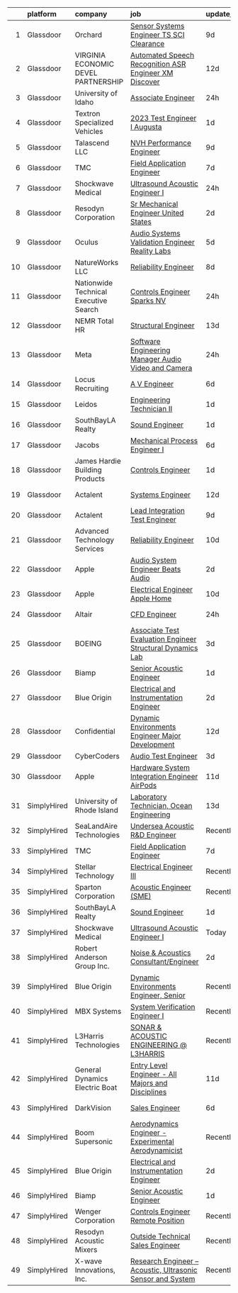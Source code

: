 

|    | platform    | company                                 | job                                                                                                                                                                                                                                                                                                                                                                                                                                                                                                                                                                                                                                                                                                                                                                                                                                                                                                                                                                                                                                                                                                                                                                                                                                                                                                                                                                                                                                                                         | update_time   | location              |
|---:|:------------|:----------------------------------------|:----------------------------------------------------------------------------------------------------------------------------------------------------------------------------------------------------------------------------------------------------------------------------------------------------------------------------------------------------------------------------------------------------------------------------------------------------------------------------------------------------------------------------------------------------------------------------------------------------------------------------------------------------------------------------------------------------------------------------------------------------------------------------------------------------------------------------------------------------------------------------------------------------------------------------------------------------------------------------------------------------------------------------------------------------------------------------------------------------------------------------------------------------------------------------------------------------------------------------------------------------------------------------------------------------------------------------------------------------------------------------------------------------------------------------------------------------------------------------|:--------------|:----------------------|
|  1 | Glassdoor   | Orchard                                 | [Sensor Systems Engineer TS SCI Clearance](https://www.glassdoor.com/partner/jobListing.htm?pos=121&ao=1110586&s=58&guid=00000182f7e03495b7a7f6156b36fe98&src=GD_JOB_AD&t=SR&vt=w&ea=1&cs=1_70c2b70e&cb=1662016042499&jobListingId=1008086164980&cpc=9908D8D4413DBB8A&jrtk=3-0-1gbru0d6rk25q801-1gbru0d7d2a4k000-5d47bb0ba938e0f1--6NYlbfkN0CjfydDarBRjMyMcg1v4m0yUCh06GVKowQoBmQhPwd7-PHOeUiWMK_m_ukfJTAg98c0qcjoed19CBghBmANuzvA8hDcl4x7wbhBueVq2awv6GfIlqV3ecAKlp027VICz-X2AmeKBBmqULCy8MzUN8Qh8mWBBLKr3FDa3SuS278YhqAe1LR-sVxeSffJmojbqbFd-HI4VaIrZ1bpT1Ead3guFg672auio2zx7aijorzMLbZCYJELXCM_s9rvxYsR2DnlkG4efcrNrYvQW48s_63Ev4YGhTIctJ5Bsv-lBkYmsBkDcg1rSnDQQGb8FfgVz63gphp3g9j6SfFEgZwqPAjzj0iaJhiTNpZragr8bGt32scFXzmI6kcLd3MZKh54vLkLMFAdwZNv_YRvi5m7AyTvSclh21gbrBWt-zviXA0X5xdQxgg5X_nBWSVzW9l1uaphDXbnpluKDLK4EJkwmJl7BaZSORxdX55FgKhw3C1U66GxqyayT42JYmY5UuW-LSoje7ykc4kDEoPFg378vQIb)                                                                                                                                                                                                                                                                                                                                                                                                                                                                                                                                                                         | 9d            | Reston, VA            |
|  2 | Glassdoor   | VIRGINIA ECONOMIC DEVEL PARTNERSHIP     | [Automated Speech Recognition  ASR  Engineer   XM Discover](https://www.glassdoor.com/partner/jobListing.htm?pos=114&ao=1110586&s=58&guid=00000182f7e03495b7a7f6156b36fe98&src=GD_JOB_AD&t=SR&vt=w&cs=1_67bf09f1&cb=1662016042498&jobListingId=1008081555644&cpc=84DBBAA61F05C438&jrtk=3-0-1gbru0d6rk25q801-1gbru0d7d2a4k000-550a88ddc4adde81--6NYlbfkN0D0ff9e8Lfwlpl5zGbQmpn59AL71QmFd7VKOAnfyjZzp5sdngV8WPgYe0dov1m7Y2kw6EHuJODJj3ty-dvdlm38X0C5pQW2rYh27EnJMeapNXbArMIEY3CPxsiouAf__8ATJrwDuEj_uUAorgrTFUFUth8IhrHYoiXtT52_uCJw6p3nsg-f8Ezn6L3oQoYzRqbgN0VA1rmadiWSkQfIl7Q01oJnFyKgE0wCYcvdp0I7ASNiaC6QQvFKOgBZc1HJTwqtTXMFK4Ll5HGFd_2zbeP-vY3rnWBnQ0ZKnk9bFMWjKGPfyPYpt2uF0116oh1u5dE-q8T8-rfTlVh9AwaM9OsJTsfrL6rpv7UmeOYJwMeWNR17tOoHrKE7wS1zXFRqeXxBVDCJ37D_IAwG1ER94NmCE836Z7WL8VJ-f18c-qRyL7Vzs5TOxJj9Qy7wAsTV5Uw-tV1pxTqLDua1M1zUyf9d)                                                                                                                                                                                                                                                                                                                                                                                                                                                                                                                                                                                                                             | 12d           | Reston, VA            |
|  3 | Glassdoor   | University of Idaho                     | [Associate Engineer](https://www.glassdoor.com/partner/jobListing.htm?pos=129&ao=1136043&s=58&guid=00000182f7e03495b7a7f6156b36fe98&src=GD_JOB_AD&t=SR&vt=w&cs=1_9b1641fb&cb=1662016042500&jobListingId=1008105500449&jrtk=3-0-1gbru0d6rk25q801-1gbru0d7d2a4k000-09539089cfeacf8f-)                                                                                                                                                                                                                                                                                                                                                                                                                                                                                                                                                                                                                                                                                                                                                                                                                                                                                                                                                                                                                                                                                                                                                                                         | 24h           | Boise, ID             |
|  4 | Glassdoor   | Textron Specialized Vehicles            | [2023 Test Engineer I   Augusta](https://www.glassdoor.com/partner/jobListing.htm?pos=124&ao=1136043&s=58&guid=00000182f7e03495b7a7f6156b36fe98&src=GD_JOB_AD&t=SR&vt=w&cs=1_d63d346a&cb=1662016042499&jobListingId=1008104262177&jrtk=3-0-1gbru0d6rk25q801-1gbru0d7d2a4k000-4913761d5311212a-)                                                                                                                                                                                                                                                                                                                                                                                                                                                                                                                                                                                                                                                                                                                                                                                                                                                                                                                                                                                                                                                                                                                                                                             | 1d            | Augusta, GA           |
|  5 | Glassdoor   | Talascend LLC                           | [NVH Performance Engineer](https://www.glassdoor.com/partner/jobListing.htm?pos=118&ao=1110586&s=58&guid=00000182f7e03495b7a7f6156b36fe98&src=GD_JOB_AD&t=SR&vt=w&cs=1_e53ce69c&cb=1662016042499&jobListingId=1008086252917&cpc=FB7E4A1762AE5BEC&jrtk=3-0-1gbru0d6rk25q801-1gbru0d7d2a4k000-9b7769f193bccea2--6NYlbfkN0A-3IYaeEhfDCYezwuNiSoEZhCKQ47a3B5wpd5gd9dwuflAjOs3iev0mYUVRxAkCL1LTyHsHnNah6ZJoMCcJUgr0HDIK7YAKWyrLRzRJEriIH9l8lFxKMVQPMZPyG_WmP76Ba5e1BwW4InTsftFi1HRUuU5lT0ldUgexkdJzgMJ5WpVdzQF2dOCris3wIlS7O1bOkhO8wTh6I8UE-ANkisew33PjDlc5DNP-dn4N2nJcsypUyLvvM30FIe1wN8V-L31i3wNKVDSbjnJPXUh_iuL5tdY3PUAhbIzfl8rjuKxyQCezll3QPNB4_JhNmpQb9rDXKe2Pdn37gKzThI9vTOSYccWiJfomKmxaLa3YGxwzuYDn9Wx6SbIBZ9dwYhiavouWsuVY1NR5sYoUgx2XzG--CNTrcnr_bjkySROcos61E5dy7RUuW161Tgk7oh-I0nyZUfyMOVJNz60YNLfoelqSFub3K1D6PPoHxzgOVskoPqlX_HXnReiGEVaDSnKcUj8IB12kmHrOcM2Hh4g8OOThfCuE6BcRppZqqzWTckJX6NlSigqnODFpIiP6APXBcxyMpFRTXFe1sez1bLXH3kTQsY98m2lydfKZJ9VeFb6ZQ%3D%3D)                                                                                                                                                                                                                                                                                                                                                                                                                                                                                                  | 9d            | Auburn Hills, MI      |
|  6 | Glassdoor   | TMC                                     | [Field Application Engineer](https://www.glassdoor.com/partner/jobListing.htm?pos=102&ao=1110586&s=58&guid=00000182f7e03495b7a7f6156b36fe98&src=GD_JOB_AD&t=SR&vt=w&ea=1&cs=1_3a64f7d8&cb=1662016042497&jobListingId=1008090968465&cpc=FD68938D22ED3258&jrtk=3-0-1gbru0d6rk25q801-1gbru0d7d2a4k000-324c106daf5c85d4--6NYlbfkN0BSg5mb03c8hiZQs97mlf2CN08O_p8HeBaC0cA3dzaRv_u35Uh30KcB9I8jAn19H-NqvtUZ00OHK7yLE29-DHY-5wJLL0GExnHA512mGlQADINa8zfPCEa3QaIsNHyl1QwnDqAb-RPFPyryzaz76BXXaQZNtg8bLgTbgXFhRDXkjeft-7y60RQ8EBlWo5eYPJ1poDl-oMiKbM9YwUh5ejX5vB_-0MUe2NbxZBmEwrOi_IGHSiSnPCvMYCCb-SXafTKR4kJoDw-26lke--rcoLxP26jShIP5Ne7OoxeRqI11RqzoJ5tcaIjiWBmJsHHIArZHBkCy_bSi9OZmGeAlPHmoXb_JsVREtejX9m_pFB-1RJ1NiEaA4H3LNqmTTb-9AKpa37cK_fdhYYrgVTTRMPnBQO1Mld8kX8J41hennqV75ZfBkuJ0bSYN7wbxBx4B3PFwUXpL6CTDBj_IsOYLLhfc_X1gIr0c57-848BAmzShOpEyjZuWExaIYRjJ_HxhXDBujp-T76YPwA%3D%3D)                                                                                                                                                                                                                                                                                                                                                                                                                                                                                                                                                                                           | 7d            | Peabody, MA           |
|  7 | Glassdoor   | Shockwave Medical                       | [Ultrasound Acoustic Engineer I](https://www.glassdoor.com/partner/jobListing.htm?pos=125&ao=1136043&s=58&guid=00000182f7e03495b7a7f6156b36fe98&src=GD_JOB_AD&t=SR&vt=w&cs=1_5ee2b27e&cb=1662016042500&jobListingId=1008108505916&jrtk=3-0-1gbru0d6rk25q801-1gbru0d7d2a4k000-98808e398b9d1ba3-)                                                                                                                                                                                                                                                                                                                                                                                                                                                                                                                                                                                                                                                                                                                                                                                                                                                                                                                                                                                                                                                                                                                                                                             | 24h           | Santa Clara, CA       |
|  8 | Glassdoor   | Resodyn Corporation                     | [Sr  Mechanical Engineer   United States](https://www.glassdoor.com/partner/jobListing.htm?pos=103&ao=1110586&s=58&guid=00000182f7e03495b7a7f6156b36fe98&src=GD_JOB_AD&t=SR&vt=w&ea=1&cs=1_f28f7170&cb=1662016042497&jobListingId=1008101226760&cpc=2C031D2D3FF29DE7&jrtk=3-0-1gbru0d6rk25q801-1gbru0d7d2a4k000-f24e2dd38f53d205--6NYlbfkN0C0w0Hs4K-FXB-op-AEaD4F38yU7_A8mJekhK3sBcHv19x1g-auITzSDcUJLHVDYv4uP6gWU9m7krm0sxQ4nnerwbDcAJwiegBuhRyee-bmNHx3an6BcoBr-tBqfZmz3c6rO8EW4txUPsditB_FfMhvEnK872W_dblQJ8TAk409ZtZIDgPTqhrzLLQuMYCI9KH6K7MVhujyebNjyQ7xjk0YE1K6O2M802FAHCAUCBrrZ3SLIvx8O7P3ClbY66TCou_gK2mBYWf3IddkV4n7zTr4Tv2P9lUfUKUD3ZZki6_oegUqiw0foxhu_wAW5auHBcJPkJQIVaoJqpm-yls-mgMjm0eRwoJJ_nI7yfFls839QT_oG2AvF_M4J74aFEyxWiHfKfyUR9oMxfl4C1eMZvjRaBnwUGx6NrIvPouktyvQcFD8FE2uJV9XSD07SoXitlE2Up3d_Sf08bp6x1Fxsxf9hIMBhji9vIA7Moyb7zgmc8Qthf4bkhXS2liJWgofkfd6In-v5qtuNQ%3D%3D)                                                                                                                                                                                                                                                                                                                                                                                                                                                                                                                                                                              | 2d            | Butte, MT             |
|  9 | Glassdoor   | Oculus                                  | [Audio Systems Validation Engineer  Reality Labs](https://www.glassdoor.com/partner/jobListing.htm?pos=111&ao=1110586&s=58&guid=00000182f7e03495b7a7f6156b36fe98&src=GD_JOB_AD&t=SR&vt=w&cs=1_4f404ddf&cb=1662016042498&jobListingId=1008097879684&cpc=8795CF9063CD573D&jrtk=3-0-1gbru0d6rk25q801-1gbru0d7d2a4k000-540b3cb9d1897a18--6NYlbfkN0DYl4UJW4r1Vl7FEn6T9F-rD9lpC-0oMJVSiWjK_MGUd8e8cHXcpv6KPyjLHZEfqkXV6qWydAzVNXDl2u_ED60AKo4z0P9Vm2E48Gx9M_YDGIXhZBgKrSFL1up8uWA2MY-7mWDQSe8jiolMBYx2bL7itxIcXkHOP8F6KIhgAOBnb4CCMNY5nHxJncZMx0F13yHlPMGFbwyfkv5gw9M1XcIAXDHhYluz6R4SKZpgkUpnxG-cZqcAOor_-2sT0JK4tIE3WAEKsErdcNwjs8j9h3d81q53y8C0DKVXHZSWdTOeh--j759w_fxspufFQbmIiiCoSOR7RwxUb44iCGkdcHnpj1Qj04nAwHnXCrCFGKO9UxUoog2BMKU1ASwzDbtA5EqSCqOM20Ut9c7OBkMh3YZNVRhSJhwAZcu13NvfniVTCKWkLUpNvkEiZhfZjz2O-0wz-L1f9myywsmVwXEUTs0NynbvqTugk8Q60yhBtug-GEOpTvq7oFH_-oNChexP7o2W8kf_XF2uqiuUagIeAzx-ICKa2NGue-e2ZrA64FssOKBr00vmdOHDjs1U7vDBSuuc-J5VuJCI1ejlO5iJ4WBd2pympEbuabVaVFNCdg3VTeVeSsMXoRQyCRKXPSAnLEvh6uycq36veb-fZ-5zuVR4tC9oFV3wVMXOQKoMwAtAf-y4EBrl-_wUNlasIMJaQyp7T0Lrmhhp48w5M9JXH06X2FMtd6RgTbTTle_DhP-E6RDWIcZ1tzROdB_Vhl8ixe3zA0c8y6wRaLb6WvNCpHrQQ8yDf41f4Fcr82XgUmM7nf5nIEQoQjf9qHuo0TNQsgt3vtWQgEGA3OJRxfU1CNBnKQrZCRk3ZHSk51sod83ubtvBtUnTkl6pM_q09czJ9UWGDND3hJT6JWMZaSm3aeD9g9VHSKNmyQRSU-GJv_2MKBBC71CPpdWHtwQLZL1CIzSojeiaOD9PaAPWxaB_stJqfcoyDFqJeDzNseQ4X2fUSk-tP8i0rshNsTNHkvufbgfYnCK3o0hAWAKmMrWa8dp4YaVIr168JWsWND-w05OSsyWPhIrAOJVs)       | 5d            | Redmond, WA           |
| 10 | Glassdoor   | NatureWorks LLC                         | [Reliability Engineer](https://www.glassdoor.com/partner/jobListing.htm?pos=101&ao=1110586&s=58&guid=00000182f7e03495b7a7f6156b36fe98&src=GD_JOB_AD&t=SR&vt=w&ea=1&cs=1_31b09d3c&cb=1662016042497&jobListingId=1008088736794&cpc=008CD1D601BD528F&jrtk=3-0-1gbru0d6rk25q801-1gbru0d7d2a4k000-298a3e7f671df2f4--6NYlbfkN0A953Z9EfJZc5Z9y7Wb0NkuJO-5BBnqXCJSieP3bN3oT-VJf1oG0BiH6MqVTZPKI7TBiWKthoBckIHfiAtPzVUfsEWDLZpSaXO_BIRUkpS_em0mcNuHFECtOp-wuAaa7HjJLeneXoP5qZPQ0J130dA7i5e6qPN0T-D_2VnCjkIj3laK8pOxAzkFVTwbqKGFBS0cfQVfpl8YWuOmw5mn5p7VLtptJu-r5j5e4XUWETRnLJoCew2jByTHXKC-l-Q9A0OV7BBpVJuLKx3aAyKEE4-J5VSt785QyhOlfeKFkD4R6TFShmkPiPKiyu58cUvbmE6WiyTC0nHUpDuMX7ci3U1GYtnKpRfCYUvCynWKrCteTWeuVDsx5atVvhMbDYiH0IWvNcQAXvFcOapTvRcl2wSLrW9wwKGje_TaK-G053yLxdA_NKMJbDWwiMUc5-veGPuqA8JrNl9qtOG4Isj8z1wewIA08uqXH68TtJBTmBGLZJwPNU2zL1MnpOaldJ6cdQQq3A0brWxWrw%3D%3D)                                                                                                                                                                                                                                                                                                                                                                                                                                                                                                                                                                                                 | 8d            | Blair, NE             |
| 11 | Glassdoor   | Nationwide Technical   Executive Search | [Controls Engineer  Sparks  NV ](https://www.glassdoor.com/partner/jobListing.htm?pos=119&ao=1110586&s=58&guid=00000182f7e03495b7a7f6156b36fe98&src=GD_JOB_AD&t=SR&vt=w&ea=1&cs=1_92f32ada&cb=1662016042499&jobListingId=1008107517114&cpc=F41FEAB56D215062&jrtk=3-0-1gbru0d6rk25q801-1gbru0d7d2a4k000-8408735301876cc5--6NYlbfkN0AJHhKVjlnA57e75JmwQyYztGGPqTPX8wFDTpIP1hytIA7wNCUjJJDxsTZpHcRwpM5xgtZJ8hi1uNJK1uL8oCs3sBkr69Dj66pMIVyf7ioqY9o6fk05COT574-e8KJdNjCt0hzT0xV1g4vAUrOvwoW0i_vpNLeO7S-iTjHk0AYYH5d6mWPi0udM26L9N8Zobq2cj47vqpheRENvcxFw9RrCZMSTYZAxLw7bOSOh06JOjTgiOyyOVSrP5JPRj1tbwmKVVt0Xyt9sJHTb-q5gk-V69p94EngT0VUB2YJZqZTfpUJ_zAuibH95BZCeqRRIs6zVYQ5a5DPs6fPHupQ5PpiFa4x6QgSYY6LqMktYVvxBmfTk6MkqBnB_41cU-X3FauCRYgGvvEzOSdtVAHPJ0pyEPHDH5rwafOw3l8FxYFEVAsy8KYaH6eQIgSAVIPxKfIteByr1xDZNdiDRufMof0G6A6yJcLKXez6lrWYtdgD2xOk5ycA4QeEGAIUXHyZdM4afiKG9gGF91KAxc03VUCZKNfORrcUeDwdtstW2I7gwnpzWPD5fMWMx08rCBqn6bZQ%3D)                                                                                                                                                                                                                                                                                                                                                                                                                                                                                                                                     | 24h           | Sparks, NV            |
| 12 | Glassdoor   | NEMR Total HR                           | [Structural Engineer](https://www.glassdoor.com/partner/jobListing.htm?pos=115&ao=1110586&s=58&guid=00000182f7e03495b7a7f6156b36fe98&src=GD_JOB_AD&t=SR&vt=w&ea=1&cs=1_ae97b427&cb=1662016042499&jobListingId=1008078789245&cpc=444700D72F2ECBCE&jrtk=3-0-1gbru0d6rk25q801-1gbru0d7d2a4k000-fae9f28f76e79daf--6NYlbfkN0C-s0Md1pYn8sd6gn1PKW4zB_vLN-pY-uhznifxz0fEZeUG3Kv9a2dq5mXwQb3ySsArqfYwvFEN8fwqNIJRhB4QpaxsbFbImcA9YlVAgD0UZ465QR8N7KjrKy1haqghv0czYIzuXZjrD3ftYO7Maq7rS3_VIBFakolNDxoK0rFsk0MkYeU0PO0wPy9lOWeDcvXAwVOrZIwLnqk2DDGgt-KWz8vZW0VjsCgDgD5CUtxOoebTXg_D68uYCqnVwRjDN1bllR1YVCQh42towFhcDJCaYiCxv4KkAy47MJ1G4VdwSgkPF2KMZ2mbehkoyZ2pShqsC2jgQgpPkQsQ6GjVWsNqRBkLq91YUepHMabMLwKlZ4uTAuH9i9aFDLP1uLWkSZvrogQwLFYz2P5hYh77D5Pw2ZLQimkgqg6O-Zx1NRJd4A2m3bhA36dxfNn6_9QhjbKqwR2g9v2GOOxsXUIxrCRu3Xvf7SqIrWxwMGQn9qDidSdA6xvV4BmgxQQ_stVMQ3Q%3D)                                                                                                                                                                                                                                                                                                                                                                                                                                                                                                                                                                                                                | 13d           | Princeton, NJ         |
| 13 | Glassdoor   | Meta                                    | [Software Engineering Manager  Audio  Video and Camera](https://www.glassdoor.com/partner/jobListing.htm?pos=106&ao=1110586&s=58&guid=00000182f7e03495b7a7f6156b36fe98&src=GD_JOB_AD&t=SR&vt=w&cs=1_e8b852a0&cb=1662016042497&jobListingId=1008107989407&cpc=654405A9B1E0A9F5&jrtk=3-0-1gbru0d6rk25q801-1gbru0d7d2a4k000-a331137a3bb70d4e--6NYlbfkN0DYl4UJW4r1Vl7FEn6T9F-rD9lpC-0oMJVSiWjK_MGUd8e8cHXcpv6KPyjLHZEfqkXwCrjci5IV6Ukox7qCdMXyYc31iIL-J3sFfqyZR67GoVgd0UzMO_6Fj3j1AA6pGBuEYV40X1dVGUaw5mH118pacf6Lhplt4iHyRpNQkF35TtLxnzGjBLy3G93_F_cdirCmRLC7Da3rRB34pNX6wbBe3jk3pwJkdIoCRVobCZjEzypPFWafJJqhWDVMoZDpr0Sv7dmmrcT5VThmyaa_SiLks1B0DJM7w-wHAY7svD-uviiaXsdfERiiMB5pBqg1bn5bj5PmH1BHU8QYvDpSbz2ndhMYnknd06hDOrdqiftFYW5CoVA9yXIXK40cLmlxRleDBKbXJRKk8B7LEsEjsnzXi9USafEbaiXtSEs4kWm-lVDqFi7tMXUzpsl6RPe8xAqAtqfOUk8_zMJGedPwMlCA_KRVnR8cIgBYBn1IzkGr3fwTJED98KEOtP3N2uPbt7iyNAfrCvSKc7f6haBOCOaCA-5IXYQIvb_HIwGo0afRkyS11iG5fnmvhOgbyxQGNQkYQbSQSwCzn_EcrdrUh67B3JvuuGCKbG5N5u4s1ArjQVqBanG-SaObt19LoFVUyoDU1iZsATo6yPmhVYfBiX69SX9VJjBrtcUVAcGGfeAZJqHHCh6ckv0fgeEnxdOo7lkTnKK4W-FycIuNNjDtNziGfOOgOYoTJg34fZIX8HPyvpRPJFROGypQLJXij6Fra7bhx6GREkyxzpVqv_f4wb43TnDQhvfoxPOU95ljOEnwt3G4OH52aFUoSR1mfqBnag9nvFwQ5a4j7uZ7uXpGjMQgVh1a6udHBPkoUgowu58zijxjypeALz5MmZriZ2_6Ac7dnWxpY_UYKF5vaGTiIfLau77C77S4rlrMCmCTxwX1Vyqd8nGL8taqecabzpzOBe1AdXr9eWvvAgq9D8iEERpH2LRR7dX1Hn8VwLbdVJkH8Sft2V7_AwMolME8Ca6S77PgAmNjKxN6nFxQeywalt1dMQ5AAGbMPtdSzJbn3UynH88JG62GU_YW) | 24h           | Remote                |
| 14 | Glassdoor   | Locus Recruiting                        | [A V Engineer](https://www.glassdoor.com/partner/jobListing.htm?pos=108&ao=1110586&s=58&guid=00000182f7e03495b7a7f6156b36fe98&src=GD_JOB_AD&t=SR&vt=w&ea=1&cs=1_53624cf3&cb=1662016042498&jobListingId=1008093955917&cpc=42BEC95245890617&jrtk=3-0-1gbru0d6rk25q801-1gbru0d7d2a4k000-ff4ecfd93e5a14ea--6NYlbfkN0CgImhk5fJGw6dJci_vsCP1QG2C4QL_KrKL3l_9WzjIuWgMVKsJbh9UUP2umljik0HMuB9YoHZRaI8v_OQZdTLmh1--6jmxHoWGi3LG8Y4dUcNJgnuYUGjZNLOZZ2oS-5hGw_KADJlZy9l47NswAXmstLYybxP5uT2yrdPYnGDyOhfQ86cqzoAGuXK-NQCqAK5pOUh00PaK8GrX2jUdY5TABep1YX5wu3vo5RNdM6rwG-c4A9eW3OVh5Agdu945kvqIf7XyOer_J_5JkxgPigq0q2tud73f74_Ew902lRqoar1qeem3R3cg3nxtIW9bW5k4g0M4P5JFF387F3zcC8_7apj1Ny27pGcjtrQ6UsfDj6bZkd8jcYTmu48ziLpTeR-DsXkL8snYWgMpdRe-XAxio6xTe07KUNzeYD8N5P71xVbUrAKERUWoFH0DKUbs5-hRK-11wqlj0lH9z3PWNbgqRgIZSVAOMfgNdFWxCMJ2HHHHxB8tWY1q)                                                                                                                                                                                                                                                                                                                                                                                                                                                                                                                                                                                                                                     | 6d            | Saint Louis, MO       |
| 15 | Glassdoor   | Leidos                                  | [Engineering Technician II](https://www.glassdoor.com/partner/jobListing.htm?pos=113&ao=1110586&s=58&guid=00000182f7e03495b7a7f6156b36fe98&src=GD_JOB_AD&t=SR&vt=w&cs=1_55a941dd&cb=1662016042498&jobListingId=1008103615108&cpc=6FC5BA77C9A4CD78&jrtk=3-0-1gbru0d6rk25q801-1gbru0d7d2a4k000-fe80e57a6d299294--6NYlbfkN0CZUO70VSdYKA8PR3jfrSh5ljhqJhfDt0PzQCMubt8cRihWbmqO_-Ccw6DGinMZCyIvhfd4crQGAdzWiJDncfb71e4meJOlvEegZR-kOb_gHrEWslHRvtvFOxTbxGbIAG0u3INOd347kRaen9GKin6FTGUCT3dRME6oK4jxyZuj_5VCRPbHlyDIjomcla59Th2uCkkfYTkOZQ-p9EqMT2jt9vvj0ryYqUqIftCHl9b6db--DRiOwlKNyf5mrQSzJElRvsTIkB0aOI8heRXVBXeFjCCZUpBpW7WhLtSnW2ydMQOM3gnVRwv79G6is6tj0kTM35POUnt8bnYlWqk9bvJrGr5oYw4EMKE7sjZRoRhavdP9O9htouPQcK4AwuoWfZsejCXMMj0PyxO-NsVdljqYTjpVLRgoQFDaoHqbtT1DW9UDQITokCLgtovZ9Y6Yr2h6IK522KDS_hDFk2lU6GxCN7j3WygrIdWvwSbFItEErP_VZTksJM6Gcafc_1ff9TBVb-acSpeTVKKDgBXx_AYYpUi7O0PuJFoed-38u-ZHOCBaClLz21LGH1FkLBlEI948G_qszqo7ZW4G_fze3jBm0I7O8r8fgeApiGkZQYlJAuCmtm6sgpV6)                                                                                                                                                                                                                                                                                                                                                                                                                                                                                             | 1d            | Waipahu, HI           |
| 16 | Glassdoor   | SouthBayLA Realty                       | [Sound Engineer](https://www.glassdoor.com/partner/jobListing.htm?pos=122&ao=1136043&s=58&guid=00000182f7e03495b7a7f6156b36fe98&src=GD_JOB_AD&t=SR&vt=w&ea=1&cs=1_94bb882f&cb=1662016042499&jobListingId=1008103154916&jrtk=3-0-1gbru0d6rk25q801-1gbru0d7d2a4k000-5998b583503ceae5-)                                                                                                                                                                                                                                                                                                                                                                                                                                                                                                                                                                                                                                                                                                                                                                                                                                                                                                                                                                                                                                                                                                                                                                                        | 1d            | Hermosa Beach, CA     |
| 17 | Glassdoor   | Jacobs                                  | [Mechanical Process Engineer I](https://www.glassdoor.com/partner/jobListing.htm?pos=128&ao=1136043&s=58&guid=00000182f7e03495b7a7f6156b36fe98&src=GD_JOB_AD&t=SR&vt=w&cs=1_bd3fa1bc&cb=1662016042500&jobListingId=1008093291160&jrtk=3-0-1gbru0d6rk25q801-1gbru0d7d2a4k000-f575b8f506cf1ad7-)                                                                                                                                                                                                                                                                                                                                                                                                                                                                                                                                                                                                                                                                                                                                                                                                                                                                                                                                                                                                                                                                                                                                                                              | 6d            | Greenville, SC        |
| 18 | Glassdoor   | James Hardie Building Products          | [Controls Engineer](https://www.glassdoor.com/partner/jobListing.htm?pos=130&ao=1136043&s=58&guid=00000182f7e03495b7a7f6156b36fe98&src=GD_JOB_AD&t=SR&vt=w&ea=1&cs=1_f3d1536c&cb=1662016042500&jobListingId=1008103800472&jrtk=3-0-1gbru0d6rk25q801-1gbru0d7d2a4k000-d8f281ac8fdec61d-)                                                                                                                                                                                                                                                                                                                                                                                                                                                                                                                                                                                                                                                                                                                                                                                                                                                                                                                                                                                                                                                                                                                                                                                     | 1d            | Sparks, NV            |
| 19 | Glassdoor   | Actalent                                | [Systems Engineer](https://www.glassdoor.com/partner/jobListing.htm?pos=120&ao=1110586&s=58&guid=00000182f7e03495b7a7f6156b36fe98&src=GD_JOB_AD&t=SR&vt=w&ea=1&cs=1_7faeb085&cb=1662016042499&jobListingId=1008081625256&cpc=F41FEAB56D215062&jrtk=3-0-1gbru0d6rk25q801-1gbru0d7d2a4k000-eb5fc3e5fa73dec3--6NYlbfkN0ChYVx_I3yfZ_JDY3EFoivtqvi_stwnZ_kRt8Dowt_l_d1ydueao4NE-oUleRJ4yhjCrTNrnhpA1723ScKRDpRE1n0lV517MAuDm13_KfRUVCvtQItZxA6LE1Jn-hMF2PzuvuQPoChg2FMt2ty_tcyOZZqDrLEv6DVzbvLpvC0x3pBg0Jy9n9lr1OGsfpnoFRLLcvEWHL5Ya74p-wQExZCb8gLi3lAQiVIcAlL_jmpKX1lAxCgOB3xTxVgYYGAFWJ60qCKf1v0zvM517ze-q6AniQkVHhD632n6Ck2QmHbcoZrl6DgqoGUQ8X6GejGmqxYpOO-neV9IzUnxIEFE9H3Q54Cm4zmTMgYKckrLmpkKzav1d5702uvCY4wFTs0UhyPtpCsLxkW3xAV3E9P_kPCX-gjvphK2E8SoPudb8DcuggSK3szXhzlFR27K4KkNL6cSu8R9s5Tfy3kypuGqjgXuLcz0cd00VjPrKFfs0KhUCZH1LjZdvDKvSmkWt6xcc-A9bmvnJryGnwWUvMFWwc9SKIc2bNZRWuCt6XcL_J6iGDqvCs9j3IZSIV-9dqhQPNg8cS2I7qUSc1QevBzl6E1LkpmB7OMN72OQmifkG0glsNzRpWEt6Cr0zdx1E37nYhAdUFZS7XyWHuktzhDfaX2EZI2dJ8pVk8pPxUG1fbQ9TfV067rusqcZllVpckd0HSplaFJJ6q9FFbKsDjqG0Kmx4WZv3vq-uc96EQ9uY2ln9IfDdBcNrffUv4kb3Z_U3QAMSvy3PiRgR_z1Gdz3Ok8f9jcyVTmIYoEr9y8VwAcbU3IRE8v7AvA_nGB5yFJLOTm-iHq4OX5eBMC-ljlvpyi6u-tuPmGAgMjO_2TxFQ0yxwXGinfY34DaxNL9lJKlEohgl3TCAV7-3-sLkYeLSM4H6ti2N-N0bTUmInvX7EAo1cFa8TwUfGkYe6stfM5zSGseNRBzNxc1xaxHnBf0XS1g)                                                                                                                                 | 12d           | Eden Prairie, MN      |
| 20 | Glassdoor   | Actalent                                | [Lead Integration   Test Engineer](https://www.glassdoor.com/partner/jobListing.htm?pos=117&ao=1110586&s=58&guid=00000182f7e03495b7a7f6156b36fe98&src=GD_JOB_AD&t=SR&vt=w&ea=1&cs=1_c968a48f&cb=1662016042499&jobListingId=1008086332440&cpc=F41FEAB56D215062&jrtk=3-0-1gbru0d6rk25q801-1gbru0d7d2a4k000-6ea62997bd986a32--6NYlbfkN0ChYVx_I3yfZ_JDY3EFoivtqvi_stwnZ_kRt8Dowt_l_d1ydueao4NE-oUleRJ4yhhR5OFf30khk1NOOnisAUtZXtj-J4fvwF9skt-N7jk56UnNAqnCp80RtfL_l9oiHrELHDhrOW9TuoD8J63px8dcB3cxOqvTcCf-vaBKFr_bTgpZG-ejr48WuBWT5QPdAoCsdgSgMayc2d6_-iaPKg4036bHLk_YH9hPHBtdfDsnDNfpMnYXZXlTQrwXCskLduGSn-1fkNltz_13uRJlurVdndTOZgvb9CnwLhg84T0xXZHmd67gc-jozZDrXCpXvhrNJNE7kwapZ-01yiawLBrLqqLnNWGaWf8mQoHnkY8OFu_oqWf5Lxh61RFuh78Fw2lKuoEpKHaX3A58Z-zxeb2XhZRmhnzhSbjb5LcyNpNU-gJSanUmiUfkCBw8A2EdGu-GdILmqSKHZHuttn-FHf2CIetTux6xt9uwAEjU2LItD3A7n5TVxrYLr3lHKYTfHon9m2WUVYtq9g0o2Ykl4jXNkAexYAcm6jqvcjDd7wivreE14-UIEP8YZ7ZFqdTeBVus_C9-QYwiigRedS87lxgLuflDt5r6YTdqpiTnSVnds7ED5VV8tkD7kiMjrypx2XY8SKmldtXNbod1l9AgGxyZ3q99gK9qgqx06v267VsE6sgCHC3WzpYsyntSYVTkfjM86PdKV3hv0mwOiJTWYEJKtUMGoEqwEhNgiBEHKdCOiLSBMAWAaA-KqFQ8G0oq24TvEM00kFPuixK8jnXxbgoUVrajqb1KSVzTra-Zkyi5kJiDzolvk86GR4adr5PExMMwHPDWC0rVeaZ4dh6OmgJGmvWdw8KXm--fBYQwRe9_rRfu_JZ-kQYPCsGMa22gtHKvdXKDCH6SpotQXGMUW4IuNAkzhUojAN8d5V2nQDOyqOzX5VSc9cZkY5SeTlq7GYNBdTgeuvHFDL55iuDIM6Gp)                                                                                                                 | 9d            | Washington, DC        |
| 21 | Glassdoor   | Advanced Technology Services            | [Reliability Engineer](https://www.glassdoor.com/partner/jobListing.htm?pos=112&ao=1110586&s=58&guid=00000182f7e03495b7a7f6156b36fe98&src=GD_JOB_AD&t=SR&vt=w&cs=1_287392a2&cb=1662016042498&jobListingId=1008084062468&cpc=3DB599BF2F4828F0&jrtk=3-0-1gbru0d6rk25q801-1gbru0d7d2a4k000-a7dae0851c7f9a58--6NYlbfkN0Ds348uJhgG24svJkFYk9t-UR4xXIDwpF4v8O9oi2NcqXfJdB4oeOuBeRE0rxaNEAZp7PQstAgVxoZKCTT9XxL8OG8PN8py87vHC3fiSuJumOCUz4T-Daw_XOo9yJ0REWy3tNUZxFfw07zxU-pxcniNX9BbrzZv8S7nn7z7ZvaQtM-FtlOp8vYQlVkTYERhRIOK4DfR7LZUV52IdAlH4F4Ucu1U9i1IXIQe8AztrEQvFebegulOaF6jBDJ9RWi629PepljfyEua4VqoXKIep5I35UQ1WCIsJgVgncDmKebLuIwEvb1hmX7p1SeTZvSa2RjCTNM2qT3mIkhWK1euTANKeX1k9UB-ByjuUKzFxTzKNr4S1gQhL8ThWw-y5YX8O-qwsdb3VDBIm-pJfbbCYgoAL_p_3ZTznc_q-yjAWdPTNtuKgXnwH_PR)                                                                                                                                                                                                                                                                                                                                                                                                                                                                                                                                                                                                                                                                                                  | 10d           | North Kansas City, MO |
| 22 | Glassdoor   | Apple                                   | [Audio System Engineer   Beats Audio](https://www.glassdoor.com/partner/jobListing.htm?pos=110&ao=1110586&s=58&guid=00000182f7e03495b7a7f6156b36fe98&src=GD_JOB_AD&t=SR&vt=w&cs=1_f34d795c&cb=1662016042498&jobListingId=1008100584159&cpc=F41FEAB56D215062&jrtk=3-0-1gbru0d6rk25q801-1gbru0d7d2a4k000-ad79c3bb1624279f--6NYlbfkN0BvKrLyj5gPmtZO9T8euul8TCxuuKNOtzRJOomxnwSEodTz2Bc-sPZl5OJ9R4TJsNck5xc0c2ym9fz50912HWKqUswdr-sawwhN-AHwhntIjOJiqrxSRm1Lc21B-q1Drhhg66KV1MVaTOplQbRbtNdFVoT628qfg875ukJjdlqONRFKIoOYXUyoOSpwstgm6DmbnILsfQ1Iaw_DA2P20zSVsE9jLO4N2WpEFQIzyl337lp6zpOF3ryklF5FgzyxhSerXPJvV1EFzu9f2BUZZsD-ER4KsPvJ_sZSZIgBs0amNxmuFwHYY_LIzbDuG9koMwU16eaHlx8lTZv1vAPw24whmL9CjhC7_IiWms-CKajzq0yiLj6BmY-109mCZ05PdtOeJff4haexJbTbl99DEiO6GMHw94PGA8TndtQUkEWEVI9b5YQc_UbqpYXb98qocu7FAK3JrkJcSkmAl--jtrrTqfWxnN4xt_vJzK2O4UNX8pNSYP0LXTNIibhjDt7wR6NfdXbUCAW4w3JO3eRnaTYEmWeNldqXYfQUr6sICeuzuuNwpWHdhRhmyCf0JfH5ai4XMagVB7Ui8VumG2TuP1MNlXL--GA3oW47Kxpcy5TUO_OG7pu5FNDAvEdA23vI6T_9tiZxiX-N_4FJpD8uUOyIeGdZpT9IHOIHZ_6ahm6J2MmI7kYAKpWan5uBiZO_bjuJQo4H0pRSylM7IUxY0SeozoGyou0mtY6emh6RdHQ3kGHeBw_XIj3SJi30vWlnjgNp1drlxBtwUYZlaq10sTjhFVlDPZpCqRwkctT79g7KxcLrBCH1lFTHcTVkxIc_oojtDPGE66l2igFsQ-hkMYgLIP5sey5oedSG5wPxov07ycJ1ibKQOv9ZUIPENfomFzu7kU5JvozNhtMBnJph0bA2P8iSB3NAquvXmEH-2KnaRAw-jvvXce8uX71JQXPIzzoDGK82uKxJV9pVXHnwWRvS88Km3v3YzG0%3D)                                                                                                     | 2d            | Culver City, CA       |
| 23 | Glassdoor   | Apple                                   | [Electrical Engineer   Apple Home](https://www.glassdoor.com/partner/jobListing.htm?pos=109&ao=1110586&s=58&guid=00000182f7e03495b7a7f6156b36fe98&src=GD_JOB_AD&t=SR&vt=w&cs=1_8c30a86a&cb=1662016042498&jobListingId=1008084351630&cpc=AC285F3A3ECA6BB0&jrtk=3-0-1gbru0d6rk25q801-1gbru0d7d2a4k000-1801b1370f572542--6NYlbfkN0BvKrLyj5gPmtZO9T8euul8TCxuuKNOtzRJOomxnwSEodTz2Bc-sPZl5OJ9R4TJsNcO8ODE1_BVZUwFoGOxJnoXs8C4s0T1eqY4-4L0-3A-O2ofzeuSYF9Y4KEHlS6_XsXq1J_tq9lkMF_2oqP7HaE8VSSyUpGJ4euXX9a94Xp-gzt4XowqOP5Pn52TEV8wo5NmRetWNP0LEP7BYgc7q2Tcvg89lgL5x73nm_Vm7oWazHtuvCQytAsozh0VFOprtA65J6HOR0-WPqZRuABDyq3UaIrK5gqKKNH3J4X7u2ttmdWLz37__1794kFFgVCfWTu2SHVBMCGL_4RAzXIsiF9zBc_6KolPdL5fa5267QDlVEPC3NsqVLyAMJ93HFWMr-u2OgSG0vJMnqxkQduV1oBXBWtREg4VBDAe7NRHb1KFecA6BuesjAY2t0NXjBL2OZXuAesARWJc3fpuI0t8hQmW-jkGkNgo7TG0F9IJO4Uc7a89AM27DOGkF8OPwppuGpOBWTgQc7aDAFuIIssJ54vthu4UXs_JNz3fwE969uH6DovypDuxDSrWUjZ0HD8HukSwqi0trehmep2y21WQrXFW8IfExMi_HXfBC0ZoMyTpZC35HcxSJ6URXFo6pvL2MRZbnrj61KADURvoNufvQV5oIP5rSkeXqVaEldHScX-FBpRAev9L8rr40ryp-OL_-6Pc7KT-zalEqW_KsmpQHB2zNGp59HoSdLUe0KWAeDGWMVwBSe7ATWGZ3LcoB6XxG3GE9yJ4dH8PKTq47zUuhBxWO8zVbOChFAe8sp_IhLogYSWvSNS_CQIKwCd_8odVcOdHy72ZaSdUQMYiOQ9QgRnq6Y0naGYcXxmWP-a7CFbe_2Rfoz7xAMWMB9FtXfixj06O6ckGNjBuqEXHLQYyIGgrflLK0PA6RkAcI6VCjlRFhfwlllZtVIpc2-shwcWGxdBUSPX8xFbGLs8_9HfWxbaI-oqf1XhxSz0%3D)                                                                                                        | 10d           | Culver City, CA       |
| 24 | Glassdoor   | Altair                                  | [CFD Engineer](https://www.glassdoor.com/partner/jobListing.htm?pos=123&ao=1136043&s=58&guid=00000182f7e03495b7a7f6156b36fe98&src=GD_JOB_AD&t=SR&vt=w&ea=1&cs=1_1630247e&cb=1662016042499&jobListingId=1008106584702&jrtk=3-0-1gbru0d6rk25q801-1gbru0d7d2a4k000-5ad0a7cc3f3808d1-)                                                                                                                                                                                                                                                                                                                                                                                                                                                                                                                                                                                                                                                                                                                                                                                                                                                                                                                                                                                                                                                                                                                                                                                          | 24h           | Southfield, MI        |
| 25 | Glassdoor   | BOEING                                  | [Associate Test   Evaluation Engineer   Structural Dynamics Lab](https://www.glassdoor.com/partner/jobListing.htm?pos=104&ao=1110586&s=58&guid=00000182f7e03495b7a7f6156b36fe98&src=GD_JOB_AD&t=SR&vt=w&cs=1_822a4cd1&cb=1662016042497&jobListingId=1008100042668&cpc=F2E91DB1AE7076E1&jrtk=3-0-1gbru0d6rk25q801-1gbru0d7d2a4k000-a4fb84ba0695e52c--6NYlbfkN0BddK4H-tsabPiX3BvkwhvbvP4OkLNzlRX6egXJy9Hb11ERhvpR4KXHOGIJSt-F4EntM9Lg6S1D97NII3saAVc9lx4Ca1xkVgyT1QP0GtfMHVoh5JhsOCu60-9IQWBMZkgO60S7X_PM-hNtyvUu9ft3rmMl7V_3G9PI2sCtNtQGE8M_JxAuKAUzRQtXrj7GsySX4Zs_VgzHUiMUr3beAeaO5B1KEK_YtvY82YoTRr45byjo8E4SLBEFoVtZ78Bu81Gu4gYRX4pcwPEK2GsIHiGf4JSsNMYGwnQUPOFm21Tzmj8COLPTkVHte0fw6BhrghK3A0mLCoM4tZgD9A7ggpzcYDjhdUrAN4qeAlhFU-c8g32Q45Cl0HRf7mfnlZ6tMWkEGa4dMD_PMrV8K93E6yDva5dB0G2wGBi8zLAMqrtdYDECafgVYtR7dY-b6ANYMBI%3D)                                                                                                                                                                                                                                                                                                                                                                                                                                                                                                                                                                                                                                          | 3d            | Tukwila, WA           |
| 26 | Glassdoor   | Biamp                                   | [Senior Acoustic Engineer](https://www.glassdoor.com/partner/jobListing.htm?pos=126&ao=1136043&s=58&guid=00000182f7e03495b7a7f6156b36fe98&src=GD_JOB_AD&t=SR&vt=w&ea=1&cs=1_8d90eb5a&cb=1662016042500&jobListingId=1008105144813&jrtk=3-0-1gbru0d6rk25q801-1gbru0d7d2a4k000-4b96a7d74ae8219d-)                                                                                                                                                                                                                                                                                                                                                                                                                                                                                                                                                                                                                                                                                                                                                                                                                                                                                                                                                                                                                                                                                                                                                                              | 1d            | Chester, PA           |
| 27 | Glassdoor   | Blue Origin                             | [Electrical and Instrumentation Engineer](https://www.glassdoor.com/partner/jobListing.htm?pos=127&ao=1136043&s=58&guid=00000182f7e03495b7a7f6156b36fe98&src=GD_JOB_AD&t=SR&vt=w&ea=1&cs=1_52a3a2ab&cb=1662016042500&jobListingId=1008101115415&jrtk=3-0-1gbru0d6rk25q801-1gbru0d7d2a4k000-a9fa6b99bfb464b5-)                                                                                                                                                                                                                                                                                                                                                                                                                                                                                                                                                                                                                                                                                                                                                                                                                                                                                                                                                                                                                                                                                                                                                               | 2d            | Merritt Island, FL    |
| 28 | Glassdoor   | Confidential                            | [Dynamic Environments Engineer   Major Development](https://www.glassdoor.com/partner/jobListing.htm?pos=105&ao=1110586&s=58&guid=00000182f7e03495b7a7f6156b36fe98&src=GD_JOB_AD&t=SR&vt=w&cs=1_29d4cdc6&cb=1662016042497&jobListingId=1008080940355&cpc=65CC663E25211861&jrtk=3-0-1gbru0d6rk25q801-1gbru0d7d2a4k000-cd0a3ccfaaebe301--6NYlbfkN0CdzYhtZ5d-38s85j6BnwvnwqF-oAHb4AzW7OT1F652F3tIIgi7Krr27tngR4QGLAwH8vtio4H8-Ws-Bk2WI-VwZF7wa3X_WMLFGIVhvlRapAK97qa7RgFc6kL7Rw7N43jsiYwtJ7T-JxJv67L_t1WzsQwKJUvmpCSYfLQiSLs2RXUOxZjUBwiV-4yfEOJPNGPMrCYr3Ia-B2KWDnf8Eec1-p_WLZNimjOKd6Rt4-buQkV0PhNc6PFbuew1s8mt8C4bL2vETQAfhdx75AjqL_HxpKyUHIRps06IAluRc29H7Wk2JiYYpPDB1Icvfa75oUBP9QIGAX-azYOQiLzIzxax1oehxHchs-stc46sYOrInOi0BaMHxeXwtKAaKnrA3QT0V2OiYo7alCteN4PJ3QMj_0cSpb5qVAFrO_fhjc3d5l0jZgqyNOLN1f4dFrGGaMMhR22K1mC0pHKSBiQyZZZvYOFXWCh3vYkEQuuS3jOkVFicmwcadSoX-D_stpsTEUsWdJd-2OokQSbqRqn-35CYezJ9PedQY7HSbIlmMdFJNHNnrjqLP2U48l5rvRIHEvhsXP8cKt6a-MZDb6Jlx85hQV20rBkmVZWIV6Q88e_1DZ5BXMdrm2H6MPL_ztiA0L8%3D)                                                                                                                                                                                                                                                                                                                                                                                                                                                       | 12d           | Englewood, CO         |
| 29 | Glassdoor   | CyberCoders                             | [Audio Test Engineer](https://www.glassdoor.com/partner/jobListing.htm?pos=116&ao=1110586&s=58&guid=00000182f7e03495b7a7f6156b36fe98&src=GD_JOB_AD&t=SR&vt=w&ea=1&cs=1_5703af49&cb=1662016042499&jobListingId=1008099569077&cpc=334ABAF5D42DC775&jrtk=3-0-1gbru0d6rk25q801-1gbru0d7d2a4k000-6274d79af279cea2--6NYlbfkN0CpFJQzrgRR8WqXWK1qKKEqALWJw739KlKqr2H-MSI4eoBlI4EFrmor2FYZMP3muM3GyUliC7ZWoO6n32GHQtX433b8TUgNRuVYxRME372QGJI3nfZUs_xgUGdYTPtoxGdHfJYjMxV03pV2gj_HqEbiCKL-n8Q_CqOxIpI2mo5wZINsDwWmIfWK0j_XErrXTDVLGNodt9Ect0sQf1xs7wI1nH5zJoI3TbIWW66vgHDLVtD4eIlz9cYUtdfPoYqFOp8qLD8syURh81EcaTrGO1oRss_-EdpQKDFsWB53gUTaWxaqM3VKT2qcFSCDRBQqhywJClioNPLGMGtgvECF_97edXmypZwxB26paIO-ZlN9AFW3rR9Y3hWy_5ij7sxMjaC76iED_ATWUcZ-bnaglLZYsYsBWHGnEkrxEo2mXddSmSo58tmwkm4FP8Y9BbsN0YiS4D_FGRVWPuzqrWaqdsaEScKUGrUX4JOl1L94O8m9zVQpWzmIubpJXB9InGn3ZxVUkg8-IJKn6boqUOiCYYyJaCnMO98Px5twCjSrpZRMiOyR5Yp30JoFEumvIHDt5dt9hFUWLgcJ4nnZTEflsrs3d9pvcFe_h1hGJyDYYFcFh00CrhUcYvc22vVl8LMLAaZgHPXCLkBoWO5Di7PXFfXJOZtES8B6eDeopKsuBUCkEGBSV0mhvV8_CDGI7k0k1xvvigC43ok3VuxUOyJzXzryWIZ_DKJ88HPqNwTHn-ZYJVvzf7FXnad_dmzcz055ob_a_g2-Vtvq5cAN3xmvpI6nqfM3h515wxB8WAoTpjnihZZ2Sfz2n5n7qAWry2CNbh3Z1b8j3blLvAPKbtCWKVBOwhQQuwoG31qe8I7Kv41l8Zm1v-gkOgT0nbP-SC58CclGSFrcorGI1ygLeRZdSfhjDquGRokQG5eEY-BBpDJ3zY3bO8zQI2SlrWf0_cvWliJIGK4R8VIS_gUGVzwTJwnpGaUJeVWYtn40vfy9A4XTyiuCshdsVEZA)                                                                                              | 3d            | Nashville, TN         |
| 30 | Glassdoor   | Apple                                   | [Hardware System Integration Engineer   AirPods](https://www.glassdoor.com/partner/jobListing.htm?pos=107&ao=1110586&s=58&guid=00000182f7e03495b7a7f6156b36fe98&src=GD_JOB_AD&t=SR&vt=w&cs=1_4e243aae&cb=1662016042497&jobListingId=1008082345812&cpc=2CAED5C921A5F994&jrtk=3-0-1gbru0d6rk25q801-1gbru0d7d2a4k000-076660460036a090--6NYlbfkN0BvKrLyj5gPmtZO9T8euul8TCxuuKNOtzRJOomxnwSEodTz2Bc-sPZlPHrT5BCwu4Q4mimk8o7fLRnzslpgPSOB-3OKZquV9FCwr0W4bYsYyTLtDeZnZtREh7bXg9ANTgTnzg-L4wD_LeTsHYqrbwq0utgXTFf6AxLzs4u6G7fZ4KxJD3-o2kV6DWQhzj6no3pFNmRDOzaAPZ1SsZnWTKbbJIH-vv_p39scy62SoQGTKG8U-gPNec9uKRkdQ4yW8Vn1J3YDkjMkCWeGrn1TT0AMFc_UnaG_JxUAA2n7KLPsKPI-GIvCyO468rLXLZHW4tWwrRX6rGbRil8B7BA9bH8zQ4hAUwscYAL6CteQw6zx-2VeIjUEiTnzotmHcavnLnCOLal3AuFIYunFwt7niux7jYYUSlZ19kZCvWBZxpkLVW_iz_WLW11KdajucuH9MLkCH-GZLbxpgr_SlGfP7bL9febkCOfLeYAXaAYYFb2GG07PP9iP_NYoHt9tIgFVzn3P_MsYUOJYP9cIcJAshe78bVGL57FCzAxPQoBhqIrgu-QONOe4DFAd3gnK-c6_R69_x6j92dsE8znSCkJL7jZ0Fb1jnR4TbGItLUqZVGiPYTjgLg_VbGpyQLi87dR2MUOurue9B1rYYxlZLNLLPs1fea5FR7C1lpvHXtx-VH-GikX0ccXqIZ2IcBs807otOs9yydZEKWRRtq0Azj4pLU2kABC1Ssqv4zbwY0rmlLtocK0DyXTpQUeRfe4f-Jr3FPzhm6fKqnGCdI4ROGm4p38S_XIqrIbGGqutfQBObeqAN2GeTBAMYmSKQDcoJymgB3AndClmmpyVcdFu6mUnRr1idnXCC6EwO89EJ_wk23A0S42jGbxHwyuoKvItulojzRMJK18QtkE4pmpxOpG2KBR4Cmhtidc1rILtfgRijELUDz7dVBoCfNNn3BbgJy0i2S4s2rtKH26K-3ex8m5xE-DeP1v6ojabVWc%3D)                                                                                          | 11d           | Boulder, CO           |
| 31 | SimplyHired | University of Rhode Island              | [Laboratory Technician, Ocean Engineering](https://www.simplyhired.com/job/1Kx996oem656XXdiRXAVEjAG0eha8Z5uDyl37DUN0hu-3tTEO3tcmg?q=acoustic+engineer)                                                                                                                                                                                                                                                                                                                                                                                                                                                                                                                                                                                                                                                                                                                                                                                                                                                                                                                                                                                                                                                                                                                                                                                                                                                                                                                      | 13d           | Narragansett, RI      |
| 32 | SimplyHired | SeaLandAire Technologies                | [Undersea Acoustic R&D Engineer](https://www.simplyhired.com/job/hZd4MM6ivHSqQ2hKkSFxDcuc5th9uhpbq2X99tdFufOh7nbm-htf8A?q=acoustic+engineer)                                                                                                                                                                                                                                                                                                                                                                                                                                                                                                                                                                                                                                                                                                                                                                                                                                                                                                                                                                                                                                                                                                                                                                                                                                                                                                                                | Recently      | Jackson, MI           |
| 33 | SimplyHired | TMC                                     | [Field Application Engineer](https://www.simplyhired.com/job/CuRPfgvhFaVHW8TLySepki3cPQiRIEIiAIWUmsgP91g4kxRedjsxOQ?q=acoustic+engineer)                                                                                                                                                                                                                                                                                                                                                                                                                                                                                                                                                                                                                                                                                                                                                                                                                                                                                                                                                                                                                                                                                                                                                                                                                                                                                                                                    | 7d            | Peabody, MA           |
| 34 | SimplyHired | Stellar Technology                      | [Electrical Engineer III](https://www.simplyhired.com/job/llPoCCeFwhRuBpLxkLeEk6WInvgaESX_GWiZv81IOJJumQqvp4xpSA?q=acoustic+engineer)                                                                                                                                                                                                                                                                                                                                                                                                                                                                                                                                                                                                                                                                                                                                                                                                                                                                                                                                                                                                                                                                                                                                                                                                                                                                                                                                       | Recently      | Buffalo, NY           |
| 35 | SimplyHired | Sparton Corporation                     | [Acoustic Engineer (SME)](https://www.simplyhired.com/job/L8IobWAc_9TZ6RnpNWajA__xB1KGJS_dkWjuiSheV4fKd7y9fT4L6g?q=acoustic+engineer)                                                                                                                                                                                                                                                                                                                                                                                                                                                                                                                                                                                                                                                                                                                                                                                                                                                                                                                                                                                                                                                                                                                                                                                                                                                                                                                                       | Recently      | De Leon Springs, FL   |
| 36 | SimplyHired | SouthBayLA Realty                       | [Sound Engineer](https://www.simplyhired.com/job/uUu42180xdVAJ1ehStD2GkIpuzpodY_fCoRyCjPvL_oUspRrGyOd2g?q=acoustic+engineer)                                                                                                                                                                                                                                                                                                                                                                                                                                                                                                                                                                                                                                                                                                                                                                                                                                                                                                                                                                                                                                                                                                                                                                                                                                                                                                                                                | 1d            | Hermosa Beach, CA     |
| 37 | SimplyHired | Shockwave Medical                       | [Ultrasound Acoustic Engineer I](https://www.simplyhired.com/job/LbUuzNbuzR3qaB4s5eq46ZGJE6pWw6e_Bw3KpFFtArtuV9_MMJqe-g?q=acoustic+engineer)                                                                                                                                                                                                                                                                                                                                                                                                                                                                                                                                                                                                                                                                                                                                                                                                                                                                                                                                                                                                                                                                                                                                                                                                                                                                                                                                | Today         | Santa Clara, CA       |
| 38 | SimplyHired | Robert Anderson Group Inc.              | [Noise & Acoustics Consultant/Engineer](https://www.simplyhired.com/job/3RQyZ2epzGM_J7msygI1rKSrCCt5vftupBGmy5O7vl85YaWUn7J1Hw?q=acoustic+engineer)                                                                                                                                                                                                                                                                                                                                                                                                                                                                                                                                                                                                                                                                                                                                                                                                                                                                                                                                                                                                                                                                                                                                                                                                                                                                                                                         | 2d            | Dearborn, MI          |
| 39 | SimplyHired | Blue Origin                             | [Dynamic Environments Engineer, Senior](https://www.simplyhired.com/job/-se49fvVypqb7nvI-_qoMQblpO12hsV0JGCHdFogXYbZmalpXxXoQg?q=acoustic+engineer)                                                                                                                                                                                                                                                                                                                                                                                                                                                                                                                                                                                                                                                                                                                                                                                                                                                                                                                                                                                                                                                                                                                                                                                                                                                                                                                         | Recently      | Seattle, WA           |
| 40 | SimplyHired | MBX Systems                             | [System Verification Engineer I](https://www.simplyhired.com/job/E2FhhvtZ_1ihp80o3GQoC23vEQq5L4yEchTlEXQLHx0I_h1UkTIZKA?q=acoustic+engineer)                                                                                                                                                                                                                                                                                                                                                                                                                                                                                                                                                                                                                                                                                                                                                                                                                                                                                                                                                                                                                                                                                                                                                                                                                                                                                                                                | Recently      | Libertyville, IL      |
| 41 | SimplyHired | L3Harris Technologies                   | [SONAR & ACOUSTIC ENGINEERING @ L3HARRIS](https://www.simplyhired.com/job/MTQwVoW1vmNrVoAmE-lfKaW6sLoZUsXyhgGvL0YsQqLJ4iNvg7JRcA?q=acoustic+engineer)                                                                                                                                                                                                                                                                                                                                                                                                                                                                                                                                                                                                                                                                                                                                                                                                                                                                                                                                                                                                                                                                                                                                                                                                                                                                                                                       | Recently      | United States         |
| 42 | SimplyHired | General Dynamics Electric Boat          | [Entry Level Engineer - All Majors and Disciplines](https://www.simplyhired.com/job/mZBpEuDp-XRP-65DxhFyFP0qHkdFsGb7sqOExAwDeLVsiPN4Mp1NXg?q=acoustic+engineer)                                                                                                                                                                                                                                                                                                                                                                                                                                                                                                                                                                                                                                                                                                                                                                                                                                                                                                                                                                                                                                                                                                                                                                                                                                                                                                             | 11d           | Groton, CT            |
| 43 | SimplyHired | DarkVision                              | [Sales Engineer](https://www.simplyhired.com/job/OnhE_2kWW2c0dU_OJT73_WYd2h2CA9X3LB6iAVYepOnFsC98UH0fHw?q=acoustic+engineer)                                                                                                                                                                                                                                                                                                                                                                                                                                                                                                                                                                                                                                                                                                                                                                                                                                                                                                                                                                                                                                                                                                                                                                                                                                                                                                                                                | 6d            | Bakersfield, CA       |
| 44 | SimplyHired | Boom Supersonic                         | [Aerodynamics Engineer - Experimental Aerodynamicist](https://www.simplyhired.com/job/8HVZAILJ1Q6fmoQ0wqgXGJN-ou-wiE63RQYxriJnZgztnBesz9mdHw?q=acoustic+engineer)                                                                                                                                                                                                                                                                                                                                                                                                                                                                                                                                                                                                                                                                                                                                                                                                                                                                                                                                                                                                                                                                                                                                                                                                                                                                                                           | Recently      | Centennial, CO        |
| 45 | SimplyHired | Blue Origin                             | [Electrical and Instrumentation Engineer](https://www.simplyhired.com/job/EHorcZtkvNCjTq2p9CwgUeGbkb3ybcRMiwr0dGGLHAccFP6e6yDxig?q=acoustic+engineer)                                                                                                                                                                                                                                                                                                                                                                                                                                                                                                                                                                                                                                                                                                                                                                                                                                                                                                                                                                                                                                                                                                                                                                                                                                                                                                                       | 2d            | Merritt Island, FL    |
| 46 | SimplyHired | Biamp                                   | [Senior Acoustic Engineer](https://www.simplyhired.com/job/lOnKZz3TK2ise_hBiejq4t8J-GXorASg3cZpOjHppmCplstJxfSqSA?q=acoustic+engineer)                                                                                                                                                                                                                                                                                                                                                                                                                                                                                                                                                                                                                                                                                                                                                                                                                                                                                                                                                                                                                                                                                                                                                                                                                                                                                                                                      | 1d            | Chester, PA           |
| 47 | SimplyHired | Wenger Corporation                      | [Controls Engineer Remote Position](https://www.simplyhired.com/job/C9QduFyj__4ubVAsXOLOKIjCEnSCFKXUDPJu7RceDZdk_O2BbzTTCA?q=acoustic+engineer)                                                                                                                                                                                                                                                                                                                                                                                                                                                                                                                                                                                                                                                                                                                                                                                                                                                                                                                                                                                                                                                                                                                                                                                                                                                                                                                             | Recently      | Syracuse, NY          |
| 48 | SimplyHired | Resodyn Acoustic Mixers                 | [Outside Technical Sales Engineer](https://www.simplyhired.com/job/EsQOjxF15Ic7DVz6mqXzVY-ace2-hHWQdyCCYLXZm0C4GafcsgWP0g?q=acoustic+engineer)                                                                                                                                                                                                                                                                                                                                                                                                                                                                                                                                                                                                                                                                                                                                                                                                                                                                                                                                                                                                                                                                                                                                                                                                                                                                                                                              | Recently      | United States         |
| 49 | SimplyHired | X-wave Innovations, Inc.                | [Research Engineer – Acoustic, Ultrasonic Sensor and System](https://www.simplyhired.com/job/VeN_iL6pT1b7GO6h7RdjkJrnAjCmCs5s6dRD8gAJVo56mxD91F4RcA?q=acoustic+engineer)                                                                                                                                                                                                                                                                                                                                                                                                                                                                                                                                                                                                                                                                                                                                                                                                                                                                                                                                                                                                                                                                                                                                                                                                                                                                                                    | Recently      | Gaithersburg, MD      |